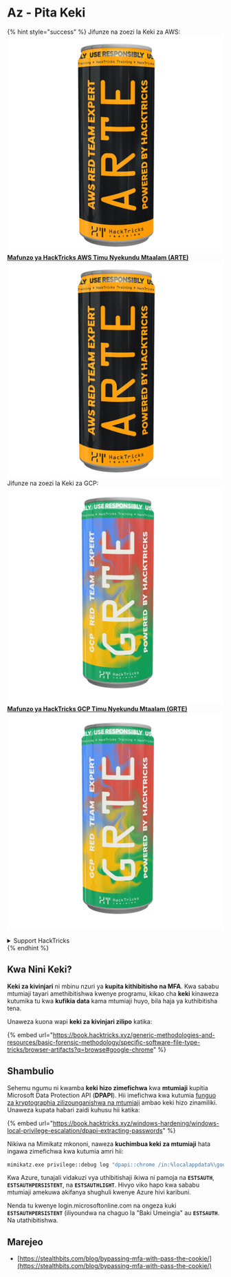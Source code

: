 # Az - Pita Keki

{% hint style="success" %}
Jifunze na zoezi la Keki za AWS:<img src="/.gitbook/assets/image.png" alt="" data-size="line">[**Mafunzo ya HackTricks AWS Timu Nyekundu Mtaalam (ARTE)**](https://training.hacktricks.xyz/courses/arte)<img src="/.gitbook/assets/image.png" alt="" data-size="line">\
Jifunze na zoezi la Keki za GCP: <img src="/.gitbook/assets/image (2).png" alt="" data-size="line">[**Mafunzo ya HackTricks GCP Timu Nyekundu Mtaalam (GRTE)**<img src="/.gitbook/assets/image (2).png" alt="" data-size="line">](https://training.hacktricks.xyz/courses/grte)

<details>

<summary>Support HackTricks</summary>

* Angalia [**mpango wa michango**](https://github.com/sponsors/carlospolop)!
* **Jiunge na** 💬 [**Kikundi cha Discord**](https://discord.gg/hRep4RUj7f) au kikundi cha [**telegram**](https://t.me/peass) au **tufuate** kwenye **Twitter** 🐦 [**@hacktricks\_live**](https://twitter.com/hacktricks\_live)**.**
* **Shiriki mbinu za udukuzi kwa kuwasilisha PRs kwa** [**HackTricks**](https://github.com/carlospolop/hacktricks) na [**HackTricks Cloud**](https://github.com/carlospolop/hacktricks-cloud) github repos.

</details>
{% endhint %}

## Kwa Nini Keki?

**Keki za kivinjari** ni mbinu nzuri ya **kupita kithibitisho na MFA**. Kwa sababu mtumiaji tayari amethibitishwa kwenye programu, kikao cha **keki** kinaweza kutumika tu kwa **kufikia data** kama mtumiaji huyo, bila haja ya kuthibitisha tena.

Unaweza kuona wapi **keki za kivinjari zilipo** katika:

{% embed url="https://book.hacktricks.xyz/generic-methodologies-and-resources/basic-forensic-methodology/specific-software-file-type-tricks/browser-artifacts?q=browse#google-chrome" %}

## Shambulio

Sehemu ngumu ni kwamba **keki hizo zimefichwa** kwa **mtumiaji** kupitia Microsoft Data Protection API (**DPAPI**). Hii imefichwa kwa kutumia [funguo za kryptographia zilizounganishwa na mtumiaji](https://book.hacktricks.xyz/windows-hardening/windows-local-privilege-escalation/dpapi-extracting-passwords) ambao keki hizo zinamiliki. Unaweza kupata habari zaidi kuhusu hii katika:

{% embed url="https://book.hacktricks.xyz/windows-hardening/windows-local-privilege-escalation/dpapi-extracting-passwords" %}

Nikiwa na Mimikatz mkononi, naweza **kuchimbua keki za mtumiaji** hata ingawa zimefichwa kwa kutumia amri hii:
```bash
mimikatz.exe privilege::debug log "dpapi::chrome /in:%localappdata%\google\chrome\USERDA~1\default\cookies /unprotect" exit
```
Kwa Azure, tunajali vidakuzi vya uthibitishaji ikiwa ni pamoja na **`ESTSAUTH`**, **`ESTSAUTHPERSISTENT`**, na **`ESTSAUTHLIGHT`**. Hivyo viko hapo kwa sababu mtumiaji amekuwa akifanya shughuli kwenye Azure hivi karibuni.

Nenda tu kwenye login.microsoftonline.com na ongeza kuki **`ESTSAUTHPERSISTENT`** (iliyoundwa na chaguo la "Baki Umeingia" au **`ESTSAUTH`**. Na utathibitishwa.

## Marejeo

* [https://stealthbits.com/blog/bypassing-mfa-with-pass-the-cookie/](https://stealthbits.com/blog/bypassing-mfa-with-pass-the-cookie/)
